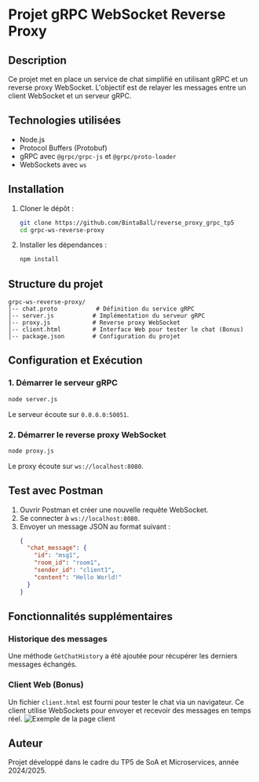 # Projet gRPC WebSocket Reverse Proxy

## Description
Ce projet met en place un service de chat simplifié en utilisant gRPC et un reverse proxy WebSocket. L'objectif est de relayer les messages entre un client WebSocket et un serveur gRPC.

## Technologies utilisées
- Node.js
- Protocol Buffers (Protobuf)
- gRPC avec `@grpc/grpc-js` et `@grpc/proto-loader`
- WebSockets avec `ws`

## Installation
1. Cloner le dépôt :
   ```sh
   git clone https://github.com/BintaBall/reverse_proxy_grpc_tp5
   cd grpc-ws-reverse-proxy
   ```
2. Installer les dépendances :
   ```sh
   npm install
   ```

## Structure du projet
```
grpc-ws-reverse-proxy/
│-- chat.proto           # Définition du service gRPC
│-- server.js           # Implémentation du serveur gRPC
│-- proxy.js            # Reverse proxy WebSocket
│-- client.html         # Interface Web pour tester le chat (Bonus)
│-- package.json        # Configuration du projet
```

## Configuration et Exécution
### 1. Démarrer le serveur gRPC
```sh
node server.js
```
Le serveur écoute sur `0.0.0.0:50051`.

### 2. Démarrer le reverse proxy WebSocket
```sh
node proxy.js
```
Le proxy écoute sur `ws://localhost:8080`.

## Test avec Postman
1. Ouvrir Postman et créer une nouvelle requête WebSocket.
2. Se connecter à `ws://localhost:8080`.
3. Envoyer un message JSON au format suivant :
   ```json
   {
     "chat_message": {
       "id": "msg1",
       "room_id": "room1",
       "sender_id": "client1",
       "content": "Hello World!"
     }
   }
   ```

## Fonctionnalités supplémentaires
### Historique des messages
Une méthode `GetChatHistory` a été ajoutée pour récupérer les derniers messages échangés.

### Client Web (Bonus)
Un fichier `client.html` est fourni pour tester le chat via un navigateur. Ce client utilise WebSockets pour envoyer et recevoir des messages en temps réel.
![Exemple de la page client](C:\Users\hp\Pictures\Screenshots\cleint1.png)



## Auteur
Projet développé dans le cadre du TP5 de SoA et Microservices, année 2024/2025.

